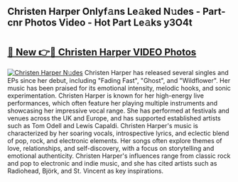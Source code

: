 ## Christen Harper Onlyf𝚊ns Le𝚊ked N𝚞des - Part-cnr Photos Video - Hot Part Le𝚊ks y3O4t

# <h2><a href="http://ac47425.deff.icu/?id=Christen+Harper">🔗 New 👉🔴 Christen Harper VIDEO Photos</a></h2>

[![Christen Harper N𝚞des](https://i.imgur.com/rIISA9y.gif)](http://ac47425.deff.icu/?id=Christen+Harper)
Christen Harper has released several singles and EPs since her debut, including "Fading Fast", "Ghost", and "Wildflower". Her music has been praised for its emotional intensity, melodic hooks, and sonic experimentation. Christen Harper is known for her high-energy live performances, which often feature her playing multiple instruments and showcasing her impressive vocal range. She has performed at festivals and venues across the UK and Europe, and has supported established artists such as Tom Odell and Lewis Capaldi. Christen Harper's music is characterized by her soaring vocals, introspective lyrics, and eclectic blend of pop, rock, and electronic elements. Her songs often explore themes of love, relationships, and self-discovery, with a focus on storytelling and emotional authenticity. Christen Harper's influences range from classic rock and pop to electronic and indie music, and she has cited artists such as Radiohead, Björk, and St. Vincent as key inspirations.
